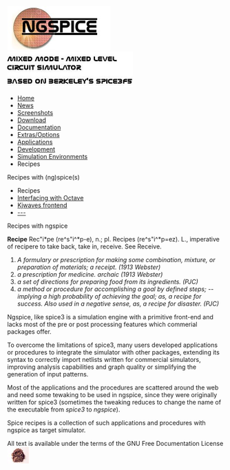 ![NGSPICE](./images/nglogo.jpg) ![Mixed mode - mixed level circuit simulator - based on Berkeley's Spice3f5](./images/ngtext2.jpg) [](https://sourceforge.net/projects/ngspice)

-   [Home](./index.html)
-   [News](./news.html)
-   [Screenshots](https://sourceforge.net/projects/ngspice/)
-   [Download](./download.html)
-   [Documentation](./docs.html)
-   [Extras/Options](./extras.html)
-   [Applications](./applic.html)
-   [Development](./devel.html)
-   [Simulation Environments](./resources.html)
-   Recipes

Recipes with (ng)spice(s)

-   Recipes
-   [Interfacing with Octave](./octavespice.html)
-   [Kjwaves frontend](./kjwaves.html)
-   [---](#)

Recipes with ngspice



**Recipe** Rec"i\*pe (re^s"i^\*p-e), n.; pl. Recipes (re^s"i^\*p=ez). L., imperative of recipere to take back, take in, receive. See Receive.

1.  *A formulary or prescription for making some combination, mixture, or preparation of materials; a receipt. (1913 Webster)*
2.  *a prescription for medicine. archaic (1913 Webster)*
3.  *a set of directions for preparing food from its ingredients. (PJC)*
4.  *a method or procedure for accomplishing a goal by defined steps; -- implying a high probability of achieving the goal; as, a recipe for success. Also used in a negative sense, as, a recipe for disaster. (PJC)*

Ngspice, like spice3 is a simulation engine with a primitive front-end and lacks most of the pre or post processing features which commerial packages offer.

To overcome the limitations of spice3, many users developed applications or procedures to integrate the simulator with other packages, extending its syntax to correctly import netlists written for commercial simulators, improving analysis capabilities and graph quality or simplifying the generation of input patterns.

Most of the applications and the procedures are scattered around the web and need some tewaking to be used in ngspice, since they were originally written for spice3 (sometimes the tweaking reduces to change the name of the executable from *spice3* to *ngspice*).

Spice recipes is a collection of such applications and procedures with ngspice as target simulator.

 All text is available under the terms of the GNU Free Documentation License ![](./images/spice.jpg)
